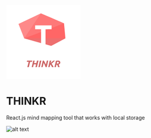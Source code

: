 ![alt text](https://github.com/benzmuircroft/THINKR/blob/main/thinkr.png?raw=true)

# THINKR
React.js mind mapping tool that works with local storage

![alt text](https://github.com/benzmuircroft/THINKR/blob/main/screen-shot.png2?raw=true)
